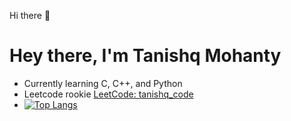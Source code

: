Hi there 👋

# Hey there, I'm Tanishq Mohanty
* Currently learning C, C++, and Python
* Leetcode rookie [LeetCode: tanishq_code](https://leetcode.com/u/tanishq_code/)
* [![Top Langs](https://github-readme-stats.vercel.app/api/top-langs/?username=TANISHQ-code)](https://github.com/TANISHQ-code/github-readme-stats)
  
